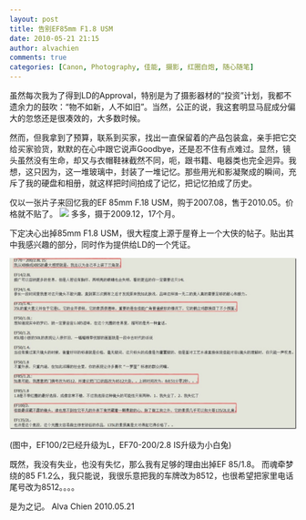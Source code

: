 ```yaml
---
layout: post
title: 告别EF85mm F1.8 USM
date: 2010-05-21 21:15
author: alvachien
comments: true
categories: [Canon, Photography, 佳能, 摄影, 红圈白炮, 随心随笔]
---
```

虽然每次我为了得到LD的Approval，特别是为了摄影器材的“投资”计划，我都不遗余力的鼓吹：“物不如新，人不如旧”。当然，公正的说，我这套明显马屁成分偏大的忽悠还是很凑效的，大多数时候。

然而，但我拿到了预算，联系到买家，找出一直保留着的产品包装盒，亲手把它交给买家验货，默默的在心中跟它说声Goodbye，还是忍不住有点难过。显然，镜头虽然没有生命，却又与衣帽鞋袜截然不同，呃，跟书籍、电器类也完全迥异。我想，这只因为，这一堆玻璃中，封装了一堆记忆。那些用光和影凝聚成的瞬间，充斥了我的硬盘和相册，就这样把时间拍成了记忆，把记忆拍成了历史。

仅以一张片子来回忆我的EF 85mm F.18 USM，购于2007.08，售于2010.05。价格就不贴了。
![](http://farm5.static.flickr.com/4006/4263474746_3729583657_b.jpg)
多多，摄于2009.12，17个月。

下定决心出掉85mm F1.8 USM，很大程度上源于屋脊上一个大侠的帖子。贴出其中我感兴趣的部分，同时作为提供给LD的一个凭证。

![017](/assets/uploads/2010/10/017.jpg)

(图中，EF100/2已经升级为L，EF70-200/2.8 IS升级为小白兔)

既然，我没有失业，也没有失忆，那么我有足够的理由出掉EF 85/1.8。
而魂牵梦绕的85 F1.2么，我只能说，我很乐意把我的车牌改为8512，也很希望把家里电话尾号改为8512。。。。

是为之记。
Alva Chien
2010.05.21
